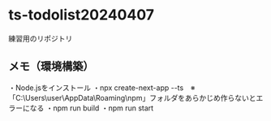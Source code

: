 # ts-todolist20240407
練習用のリポジトリ

## メモ（環境構築）
・Node.jsをインストール
・npx create-next-app --ts　※「C:\Users\user\AppData\Roaming\npm」フォルダをあらかじめ作らないとエラーになる
・npm run build
・npm run start

